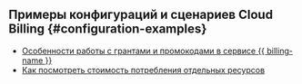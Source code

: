 ## Примеры конфигураций и сценариев Cloud Billing {#configuration-examples}

* [Особенности работы с грантами и промокодами в сервисе {{ billing-name }}](promocodes-and-grants-features-in-billing.md)
* [Как посмотреть стоимость потребления отдельных ресурсов](how-to-view-separate-resource-consumption.md)